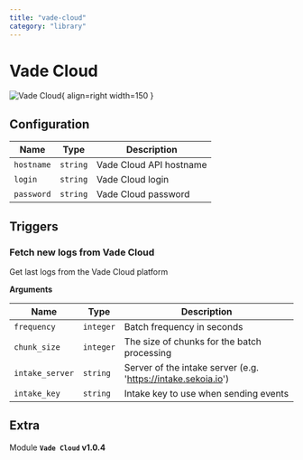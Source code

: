 ```yaml
---
title: "vade-cloud"
category: "library"
---
```

# Vade Cloud

![Vade Cloud](/assets/playbooks/library/vade-cloud.png){ align=right width=150 }

## Configuration

| Name      |  Type   |  Description  |
| --------- | ------- | --------------------------- |
| `hostname` | `string` | Vade Cloud API hostname |
| `login` | `string` | Vade Cloud login |
| `password` | `string` | Vade Cloud password |

## Triggers

### Fetch new logs from Vade Cloud

Get last logs from the Vade Cloud platform

**Arguments**

| Name      |  Type   |  Description  |
| --------- | ------- | --------------------------- |
| `frequency` | `integer` | Batch frequency in seconds |
| `chunk_size` | `integer` | The size of chunks for the batch processing |
| `intake_server` | `string` | Server of the intake server (e.g. 'https://intake.sekoia.io') |
| `intake_key` | `string` | Intake key to use when sending events |


## Extra

Module **`Vade Cloud` v1.0.4**